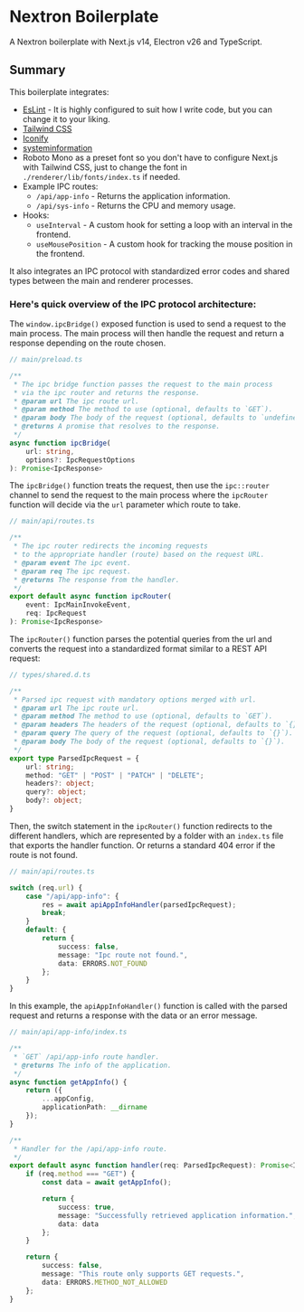 # Nextron Boilerplate
A Nextron boilerplate with Next.js v14, Electron v26 and TypeScript.

Summary
-------
This boilerplate integrates:
- [EsLint](https://eslint.org/) - It is highly configured to suit how I write code, but you can change it to your liking.
- [Tailwind CSS](https://tailwindcss.com/)
- [Iconify](https://iconify.design/)
- [systeminformation](https://systeminformation.io/)
- Roboto Mono as a preset font so you don't have to configure Next.js with Tailwind CSS,
  just to change the font in `./renderer/lib/fonts/index.ts` if needed.
- Example IPC routes:
    - `/api/app-info` - Returns the application information.
    - `/api/sys-info` - Returns the CPU and memory usage.
- Hooks:
    - `useInterval` - A custom hook for setting a loop with an interval in the frontend.
    - `useMousePosition` - A custom hook for tracking the mouse position in the frontend.

It also integrates an IPC protocol with standardized error codes and shared types
between the main and renderer processes.

### Here's quick overview of the IPC protocol architecture:
The `window.ipcBridge()` exposed function is used to send a request to the main
process. The main process will then handle the request and return a response
depending on the route chosen.
```typescript
// main/preload.ts

/**
 * The ipc bridge function passes the request to the main process
 * via the ipc router and returns the response.
 * @param url The ipc route url.
 * @param method The method to use (optional, defaults to `GET`).
 * @param body The body of the request (optional, defaults to `undefined`).
 * @returns A promise that resolves to the response.
 */
async function ipcBridge(
    url: string,
    options?: IpcRequestOptions
): Promise<IpcResponse>
```

The `ipcBridge()` function treats the request, then use the `ipc::router` channel
to send the request to the main process where the `ipcRouter` function will decide
via the `url` parameter which route to take.
```typescript
// main/api/routes.ts

/**
 * The ipc router redirects the incoming requests
 * to the appropriate handler (route) based on the request URL.
 * @param event The ipc event.
 * @param req The ipc request.
 * @returns The response from the handler.
 */
export default async function ipcRouter(
    event: IpcMainInvokeEvent,
    req: IpcRequest
): Promise<IpcResponse>
```

The `ipcRouter()` function parses the potential queries from the url and converts the request
into a standardized format similar to a REST API request:
```typescript
// types/shared.d.ts

/**
 * Parsed ipc request with mandatory options merged with url.
 * @param url The ipc route url.
 * @param method The method to use (optional, defaults to `GET`).
 * @param headers The headers of the request (optional, defaults to `{}`).
 * @param query The query of the request (optional, defaults to `{}`).
 * @param body The body of the request (optional, defaults to `{}`).
 */
export type ParsedIpcRequest = {
    url: string;
    method: "GET" | "POST" | "PATCH" | "DELETE";
    headers?: object;
    query?: object;
    body?: object;
}
```

Then, the switch statement in the `ipcRouter()` function redirects to the different handlers,
which are represented by a folder with an `index.ts` file that exports the handler function.
Or returns a standard 404 error if the route is not found.
```typescript
// main/api/routes.ts

switch (req.url) {
    case "/api/app-info": {
        res = await apiAppInfoHandler(parsedIpcRequest);
        break;
    }
    default: {
        return {
            success: false,
            message: "Ipc route not found.",
            data: ERRORS.NOT_FOUND
        };
    }
}
```

In this example, the `apiAppInfoHandler()` function is called with the parsed request and returns
a response with the data or an error message.
```typescript
// main/api/app-info/index.ts

/**
 * `GET` /api/app-info route handler.
 * @returns The info of the application.
 */
async function getAppInfo() {
    return ({
        ...appConfig,
        applicationPath: __dirname
    });
}

/**
 * Handler for the /api/app-info route.
 */
export default async function handler(req: ParsedIpcRequest): Promise<IpcResponse> {
    if (req.method === "GET") {
        const data = await getAppInfo();

        return {
            success: true,
            message: "Successfully retrieved application information.",
            data: data
        };
    }

    return {
        success: false,
        message: "This route only supports GET requests.",
        data: ERRORS.METHOD_NOT_ALLOWED
    };
}
```